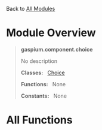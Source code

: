 Back to [All Modules](https://github.com/pyrustic/gaspium/blob/master/docs/modules/README.md#readme)

# Module Overview

> **gaspium.component.choice**
> 
> No description
>
> **Classes:** &nbsp; [Choice](https://github.com/pyrustic/gaspium/blob/master/docs/modules/content/gaspium.component.choice/content/classes/Choice.md#class-choice)
>
> **Functions:** &nbsp; None
>
> **Constants:** &nbsp; None

# All Functions



